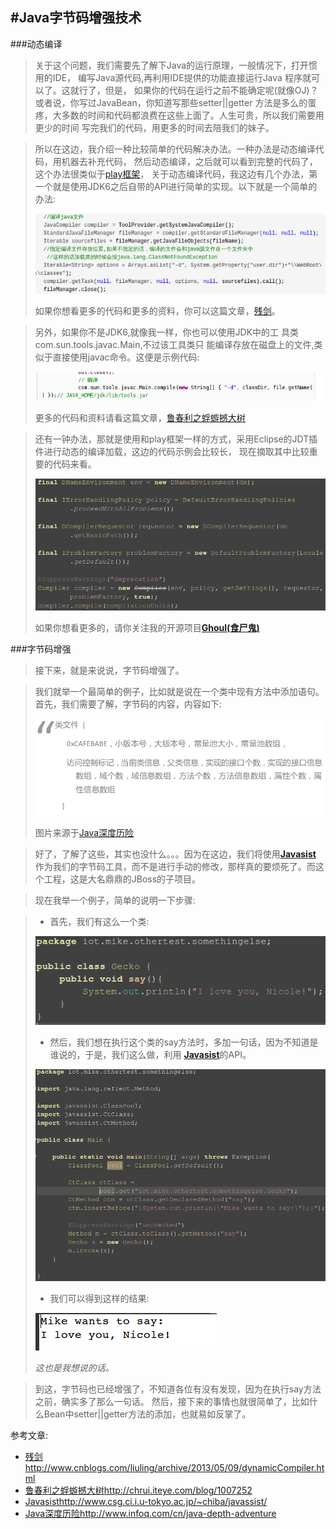 #Java字节码增强技术
---
###动态编译
> 关于这个问题，我们需要先了解下Java的运行原理，一般情况下，打开惯用的IDE，
编写Java源代码,再利用IDE提供的功能直接运行Java 程序就可以了。这就行了，但是，
如果你的代码在运行之前不能确定呢(就像OJ)？或者说，你写过JavaBean，你知道写那些setter||getter
方法是多么的蛋疼，大多数的时间和代码都浪费在这些上面了。人生可贵，所以我们需要用更少的时间
写完我们的代码，用更多的时间去陪我们的妹子。

> 所以在这边，我介绍一种比较简单的代码解决办法。一种办法是动态编译代码，用机器去补充代码，
然后动态编译，之后就可以看到完整的代码了，这个办法很类似于[play框架](http://www.oschina.net/p/play-framework)，
关于动态编译代码，我这边有几个办法，第一个就是使用JDK6之后自带的API进行简单的实现。以下就是一个简单的办法:
>
> ![image](images/2014-01-17-3.png)
>
> 如果你想看更多的代码和更多的资料，你可以这篇文章，[残剑](http://www.cnblogs.com/liuling/archive/2013/05/09/dynamicCompiler.html)。

> 另外，如果你不是JDK6,就像我一样，你也可以使用JDK中的工 具类 com.sun.tools.javac.Main,不过该工具类只
能编译存放在磁盘上的文件,类似于直接使用javac命令。这便是示例代码:
>
> ![image](images/2014-01-17-1.png)
>
> 更多的代码和资料请看这篇文章，[鲁春利之蜉蝣撼大树](http://chrui.iteye.com/blog/1007252)

> 还有一钟办法，那就是使用和play框架一样的方式，采用Eclipse的JDT插件进行动态的编译加载，这边的代码示例会比较长，
现在摘取其中比较重要的代码来看。
>
> ![image](images/2014-01-17-2.png)
>
> 如果你想看更多的，请你关注我的开源项目[**Ghoul(食尸鬼)**](https://github.com/MikeCoder/Ghoul)

###字节码增强
> 接下来，就是来说说，字节码增强了。

> 我们就举一个最简单的例子，比如就是说在一个类中现有方法中添加语句。
> 首先，我们需要了解，字节码的内容，内容如下:
>
> ![image](images/2014-01-17-4.png)
>
> 图片来源于[Java深度历险](http://www.infoq.com/cn/java-depth-adventure)

> 好了，了解了这些，其实也没什么。。。因为在这边，我们将使用[**Javasist**](http://www.csg.ci.i.u-tokyo.ac.jp/~chiba/javassist/)
作为我们的字节码工具，而不是进行手动的修改，那样真的要烦死了。而这个工程，这是大名鼎鼎的JBoss的子项目。

> 现在我举一个例子，简单的说明一下步骤:

> + 首先，我们有这么一个类:
>
> ![image](images/2014-01-17-5.png)
> + 然后，我们想在执行这个类的say方法时，多加一句话，因为不知道是谁说的，于是，我们这么做，利用
[**Javasist**](http://www.csg.ci.i.u-tokyo.ac.jp/~chiba/javassist/)的API。
>
> ![image](images/2014-01-17-6.png)
>
> + 我们可以得到这样的结果:
>
> ![image](images/2014-01-17-7.png)
>
> *这也是我想说的话。*

> 到这，字节码也已经增强了，不知道各位有没有发现，因为在执行say方法之前，确实多了那么一句话。
然后，接下来的事情也就很简单了，比如什么Bean中setter||getter方法的添加，也就易如反掌了。

参考文章:

+ [残剑](http://www.cnblogs.com/liuling/archive/2013/05/09/dynamicCompiler.html)http://www.cnblogs.com/liuling/archive/2013/05/09/dynamicCompiler.html
+ [鲁春利之蜉蝣撼大树](http://chrui.iteye.com/blog/1007252)http://chrui.iteye.com/blog/1007252
+ [Javasist](http://www.csg.ci.i.u-tokyo.ac.jp/~chiba/javassist/)http://www.csg.ci.i.u-tokyo.ac.jp/~chiba/javassist/
+ [Java深度历险](http://www.infoq.com/cn/java-depth-adventure)http://www.infoq.com/cn/java-depth-adventure 